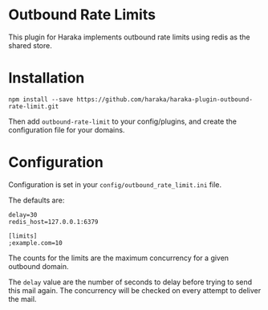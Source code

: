 # Outbound Rate Limits

This plugin for Haraka implements outbound rate limits using redis
as the shared store.

# Installation

`npm install --save https://github.com/haraka/haraka-plugin-outbound-rate-limit.git`

Then add `outbound-rate-limit` to your config/plugins, and create the configuration file for your domains.

# Configuration

Configuration is set in your `config/outbound_rate_limit.ini` file.

The defaults are:

```
delay=30
redis_host=127.0.0.1:6379

[limits]
;example.com=10
```

The counts for the limits are the maximum concurrency for a given outbound domain.

The `delay` value are the number of seconds to delay before trying to send this mail again. The concurrency will be checked on every attempt to deliver the mail.

